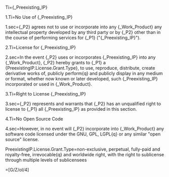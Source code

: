 Ti={_Preexisting_IP}

1.Ti=No Use of {_Preexisting_IP}

1.sec={_P2} agrees not to use or incorporate into any {_Work_Product} any intellectual property developed by any third party or by {_P2} other than in the course of performing services for {_P1} ("{_Preexisting_IP}").

2.Ti=License for {_Preexisting_IP}

2.sec=In the event {_P2} uses or incorporates {_Preexisting_IP} into any {_Work_Product}, {_P2} hereby grants to {_P1} a {PreexistingIP.License.Grant.Type}, to use, reproduce, distribute, create derivative works of, publicly perform{q} and publicly display in any medium or format, whether now known or later developed, such {_Preexisting_IP} incorporated or used in {_Work_Product}.

3.Ti=Right to License {_Preexisting_IP}

3.sec={_P2} represents and warrants that {_P2} has an unqualified right to license to {_P1} all {_Preexisting_IP} as provided in this section.

4.Ti=No Open Source Code

4.sec=However, in no event will {_P2} incorporate into {_Work_Product} any software code licensed under the GNU, GPL, LGPL{q} or any similar "open source" license.

PreexistingIP.License.Grant.Type=non-exclusive, perpetual, fully-paid and royalty-free, irrevocable{q} and worldwide right, with the right to sublicense through multiple levels of sublicensees

=[G/Z/ol/4]
